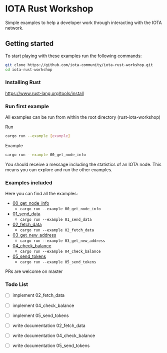 # IOTA Rust Workshop
Simple examples to help a developer work through interacting with the IOTA network.

## Getting started
To start playing with these examples run the following commands:

```bash
git clone https://github.com/iota-community/iota-rust-workshop.git
cd iota-rust-workshop
```

### Installing Rust
https://www.rust-lang.org/tools/install

### Run first example
All examples can be run from within the root directory (rust-iota-workshop)

Run
```bash
cargo run --example [example]
```

Example
```bash
cargo run --example 00_get_node_info
```

You should receive a message including the statistics of an IOTA node. This means you can explore and run the other examples.


### Examples included
Here you can find all the examples:

- [00_get_node_info](./examples/00_get_node_info.rs)
    - `cargo run --example 00_get_node_info`
- [01_send_data](./examples/01_send_data.rs)
    - `cargo run --example 01_send_data`
- [02_fetch_data](./examples/02_fetch_data.rs)
    - `cargo run --example 02_fetch_data`
- [03_get_new_address](./examples/03_get_new_address.rs)
    - `cargo run --example 03_get_new_address`
- [04_check_balance](./examples/04_check_balance.rs)
    - `cargo run --example 04_check_balance`
- [05_send_tokens](./examples/05_send_tokens.rs)
    - `cargo run --example 05_send_tokens`



PRs are welcome on master

### Todo List
- [ ] implement 02_fetch_data
- [ ] implement 04_check_balance
- [ ] implement 05_send_tokens

- [ ] write documentation 02_fetch_data
- [ ] write documentation 04_check_balance
- [ ] write documentation 05_send_tokens